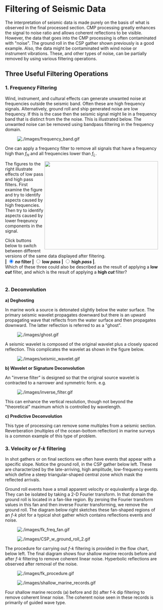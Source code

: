 # Filtering of Seismic Data

The interpretation of seismic data is made purely on the basis of what
is observed in the final processed section. CMP processing greatly
enhances the signal to noise ratio and allows coherent reflections to be
visible. However, the data that goes into the CMP processing is often
contaminated with "noise". The ground roll in the CSP gather shown
previously is a good example. Also, the data might be contaminated with
wind noise or instrument vibrations. These, and other types of noise,
can be partially removed by using various filtering operations.

## Three Useful Filtering Operations

### 1. Frequency Filtering

Wind, instrument, and cultural effects can generate unwanted noise at
frequencies outside the seismic band. Often these are high frequency
signals. Alternatively, ground roll and ship generated noise are low
frequency. If this is the case then the seismic signal might lie in a
frequency band that is distinct from the the noise. This is illustrated
below. The unwanted noise can be removed using bandpass filtering in the
frequency domain.

<figure class="align-center">
<img src="./images/frequency_band.gif"
alt="./images/frequency_band.gif" />
</figure>

One can apply a frequency filter to remove all signals that have a
frequency high than $`f_H`$ and all frequencies lower than $`f_L`$.

<script language="JavaScript" type="text/JavaScript">
<!--
function MM_preloadImages() { //v3.0
  var d=document; if(d.images){ if(!d.MM_p) d.MM_p=new Array();
    var i,j=d.MM_p.length,a=MM_preloadImages.arguments; for(i=0; i<a.length; i++)
    if (a[i].indexOf("#")!=0){ d.MM_p[j]=new Image; d.MM_p[j++].src=a[i];}}
}
&#10;function MM_swapImgRestore() { //v3.0
  var i,x,a=document.MM_sr; for(i=0;a&&i<a.length&&(x=a[i])&&x.oSrc;i++) x.src=x.oSrc;
}
&#10;function MM_findObj(n, d) { //v4.01
  var p,i,x;  if(!d) d=document; if((p=n.indexOf("?"))>0&&parent.frames.length) {
    d=parent.frames[n.substring(p+1)].document; n=n.substring(0,p);}
  if(!(x=d[n])&&d.all) x=d.all[n]; for (i=0;!x&&i<d.forms.length;i++) x=d.forms[i][n];
  for(i=0;!x&&d.layers&&i<d.layers.length;i++) x=MM_findObj(n,d.layers[i].document);
  if(!x && d.getElementById) x=d.getElementById(n); return x;
}
&#10;function MM_swapImage() { //v3.0
  var i,j=0,x,a=MM_swapImage.arguments; document.MM_sr=new Array; for(i=0;i<(a.length-2);i+=3)
   if ((x=MM_findObj(a[i]))!=null){document.MM_sr[j++]=x; if(!x.oSrc) x.oSrc=x.src; x.src=a[i+2];}
}
&#10;MM_preloadImages('./../../../_images/rawseis2.gif','./../../../_images/rawseis3.gif','./../../../_images/rawseis5.gif')
&#10;</script>
&#10;<table width="99%" border="0" align="center" cellpadding="0" cellspacing="0">
  <tr>
&#10;      <p><b><img src="./../../../_images/rawseis2.gif" name="rawdata" width="374" height="290" align="right" id="rawdata"></b>
    The figures to the right illustrate effects of low pass and high pass 
		filters. First examine the figure and try to identify aspects caused by 
		high frequencies. Then try to identify aspects caused by lower freqeuncy 
		components in the signal. </p>
        <p>Click buttons below to switch between different versions of the same 
		data displayed after filtering. <strong><br>
            |
    <input name="radiobutton" type="radio" onClick="MM_swapImage('rawdata','','./../../../_images/rawseis2.gif',1)" value="radiobutton" checked>
            <em>no</em> filter | 
    <input name="radiobutton" type="radio" onClick="MM_swapImage('rawdata','','./../../../_images/rawseis3.gif',1)" value="radiobutton">
    	low <em>pass</em> |
    <input name="radiobutton" type="radio" onClick="MM_swapImage('rawdata','','./../../../_images/rawseis5.gif',1)" value="radiobutton">
    	high <em>pass</em> |</strong>. <br>
&#10;    Which of these three could also be described as the result of applying a <strong>
		low <em>cut</em></strong> filter, and which is the result of applying a <strong>
		high <em>cut </em></strong>filter? </p>
      </form>
&#10;  </tr>
</table>

### 2. Deconvolution

**a) Deghosting**

In marine work a source is detonated slightly below the water surface.
The primary seismic wavelet propagates downward but there is an upward
propagating wave that reflects from the water surface and then
propagates downward. The latter reflection is referred to as a "ghost".

<figure class="align-right">
<img src="./images/ghost.gif" alt="./images/ghost.gif" />
</figure>

A seismic wavelet is composed of the original wavelet plus a closely
spaced reflection. This complicates the wavelet as shown in the figure
below.

<figure class="align-center">
<img src="./images/seismic_wavelet.gif"
alt="./images/seismic_wavelet.gif" />
</figure>

**b) Wavelet or Signature Deconvolution**

An "inverse filter" is designed so that the original source wavelet is
contracted to a narrower and symmetric form. e.g.

<figure class="align-center">
<img src="./images/inverse_filter.gif"
alt="./images/inverse_filter.gif" />
</figure>

This can enhance the vertical resolution, though not beyond the
"theoretical" maximum which is controlled by wavelength.

**c) Predictive Deconvolution**

This type of processing can remove some multiples from a seismic
section. Reverberation (multiples of the ocean-bottom reflection) in
marine surveys is a common example of this type of problem.

### 3. Velocity or $`f\mbox{-}k`$ filtering

In shot gathers or on final sections we often have events that appear
with a specific slope. Notice the ground roll, in the CSP gather below
left. These are characterized by the late-arriving, high amplitude,
low-frequency events which define a steep triangular-shaped central zone
which mask the reflected arrivals.

Ground roll events have a small apparent velocity or equivalently a
large dip. They can be isolated by taking a 2-D Fourier transform. In
that domain the ground roll is located in a fan-like region. By zeroing
the Fourier transform values in this fan and then inverse Fourier
transforming, we remove the ground roll. The diagram below right
sketches these fan-shaped regions of an $`f\mbox{-}k`$ plot for a
typical shot gather which contains reflections events and noise.

<figure class="align-left">
<img src="./images/fk_freq_fan.gif" alt="./images/fk_freq_fan.gif" />
</figure>

<figure class="center align-left">
<img src="./images/CSP_w_ground_roll_2.gif"
alt="./images/CSP_w_ground_roll_2.gif" />
</figure>

The procedure for carrying out $`f\mbox{-}k`$ filtering is provided in
the flow chart, below left. The final diagram shows four shallow marine
records before and after $`f\mbox{-}k`$ filtering to remove coherent
linear noise. Hyperbolic reflections are observed after removal of the
noise.

<figure class="align-left">
<img src="./images/fk_procedure.gif" alt="./images/fk_procedure.gif" />
</figure>

<figure class="center align-left">
<img src="./images/shallow_marine_records.gif"
alt="./images/shallow_marine_records.gif" />
</figure>

Four shallow marine records (a) before and (b) after f-k dip filtering
to remove coherent linear noise. The coherent noise seen in these
records is primarily of guided wave type.
